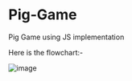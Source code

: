 # Pig-Game
Pig Game using JS implementation

Here is the flowchart:-

![image](https://github.com/user-attachments/assets/756483b6-a807-43bd-941d-a15945eb84ca)
